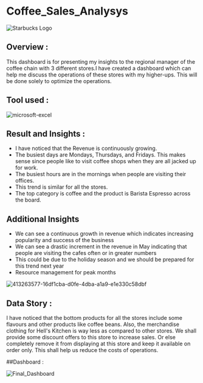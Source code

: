 # Coffee_Sales_Analysys

![Starbucks Logo](https://github.com/user-attachments/assets/50dfe256-0f9e-4797-a422-0edddb578ba7)

## Overview : 
This dashboard is for presenting my insights to the regional manager of the coffee chain with 3 different stores.I have created a dashboard which can help me discuss the operations of these stores with my higher-ups. This will be done solely to optimize the operations.

## Tool used :

![microsoft-excel](https://github.com/user-attachments/assets/dab77b9a-5eee-42d7-b127-c41a817bfe3d)

## Result and Insights :
- I have noticed that the Revenue is continuously growing.
- The busiest days are Mondays, Thursdays, and Fridays. This makes sense since people like to visit coffee shops when they are all jacked up for work.
- The busiest hours are in the mornings when people are visiting their offices.
- This trend is similar for all the stores.
- The top category is coffee and the product is Barista Espresso across the board.

## Additional Insights
- We can see a continuous growth in revenue which indicates increasing popularity and success of the business
- We can see a drastic increment in the revenue in May indicating that people are visiting the cafes often or in greater numbers
- This could be due to the  holiday season and we should be prepared for this trend next year
- Resource management for peak months

![413263577-16df1cba-d0fe-4dba-a1a9-e1e330c58dbf](https://github.com/user-attachments/assets/18e77f92-e18f-4fef-92fb-959c2d0b5067)

## Data Story :
I have noticed that the bottom products for all the stores include some flavours and other products like coffee beans. Also, the merchandise clothing for Hell's Kitchen is way less as compared to other stores. We shall provide some discount offers to this store to increase sales. Or else completely remove it from displaying at this store and keep it available on order only. This shall help us reduce the costs of operations.

##Dashboard :

![Final_Dashboard](https://github.com/user-attachments/assets/30b91b72-41f6-4b5f-9844-a92152fe1459)


